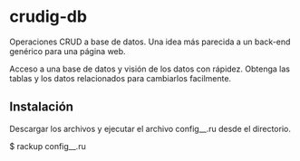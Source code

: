 # crudig-db
Operaciones CRUD a base de datos. Una idea más parecida a un back-end genérico para una página web.

Acceso a una base de datos y visión de los datos con rápidez. 
Obtenga las tablas y los datos relacionados para cambiarlos facilmente.


## Instalación

Descargar los archivos y ejecutar el archivo config__.ru desde el directorio.

$ rackup config__.ru
